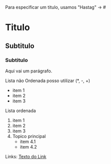 Para especificar um titulo, usamos "Hastag" -> # 

# Titulo 
## Subtitulo
### Subtitulo

Aqui vai um parágrafo.



Lista não Ordenada posso utilizar (*, -, +)

* item 1
* item 2
* item 3

Lista ordenada
1. item 1
2. item 2
3. item 3
4. Topico principal
   * item 4.1
   * item 4.2


Links:
[Texto do Link](https://github.com/opereiraricardo/uc10_Documento)








